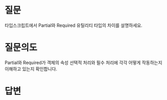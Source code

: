 # 질문
타입스크립트에서 Partial<T>와 Required<T> 유틸리티 타입의 차이를 설명하세요.

# 질문의도
Partial<T>와 Required<T>가 객체의 속성 선택적 처리와 필수 처리에 각각 어떻게 작동하는지 이해하고 있는지 확인합니다.

# 답변